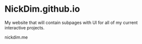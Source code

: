 # NickDim.github.io
My website that will contain subpages with UI for all of my current interactive projects.





nickdim.me
